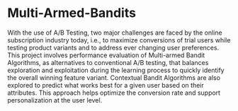 # Multi-Armed-Bandits

With the use of A/B Testing, two major challenges are faced by the online subscription industry today, i.e., to maximize conversions of trial users while testing product variants and to address ever changing user preferences. 
This project involves performance evaluation of Multi-armed Bandit Algorithms, as alternatives to conventional A/B testing, that balances exploration and exploitation during the learning process to quickly identify the overall winning feature variant. 
Contextual Bandit Algorithms are also explored to predict what works best for a given user based on their attributes. This approach helps optimize the conversion rate and support personalization at the user level. 
